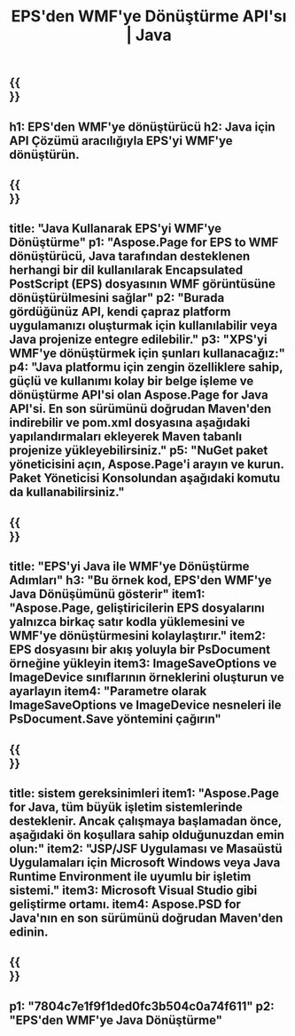 ﻿---
translation: true
template: /_templates/_conversion-child-java.md
title: EPS'den WMF'ye Dönüştürme API'sı | Java
url: /java/conversion/eps-to-wmf/
description: EPS formatı için WMF dosyasına örnek Java dönüştürme kodu. Herhangi bir Web veya Masaüstü Java tabanlı uygulamada EPS'yi WMF'ye dönüştürmek için bu örnek kodu kullanın.
informat: EPS
outformat: WMF
otherformats: XPS PS
---

{{<section banner>}}
---
h1: EPS'den WMF'ye dönüştürücü
h2: Java için API Çözümü aracılığıyla EPS'yi WMF'ye dönüştürün.
---

{{<section overview>}}
---
title: "Java Kullanarak EPS'yi WMF'ye Dönüştürme"
p1: "Aspose.Page for EPS to WMF dönüştürücü, Java tarafından desteklenen herhangi bir dil kullanılarak Encapsulated PostScript (EPS) dosyasının WMF görüntüsüne dönüştürülmesini sağlar"
p2: "Burada gördüğünüz API, kendi çapraz platform uygulamanızı oluşturmak için kullanılabilir veya Java projenize entegre edilebilir."
p3: "XPS'yi WMF'ye dönüştürmek için şunları kullanacağız:"
p4: "Java platformu için zengin özelliklere sahip, güçlü ve kullanımı kolay bir belge işleme ve dönüştürme API'si olan Aspose.Page for Java API'si. En son sürümünü doğrudan Maven'den indirebilir ve pom.xml dosyasına aşağıdaki yapılandırmaları ekleyerek Maven tabanlı projenize yükleyebilirsiniz."
p5: "NuGet paket yöneticisini açın, Aspose.Page'i arayın ve kurun. Paket Yöneticisi Konsolundan aşağıdaki komutu da kullanabilirsiniz."
---

{{<section feature1>}}
---
title: "EPS'yi Java ile WMF'ye Dönüştürme Adımları"
h3: "Bu örnek kod, EPS'den WMF'ye Java Dönüşümünü gösterir"
item1: "Aspose.Page, geliştiricilerin EPS dosyalarını yalnızca birkaç satır kodla yüklemesini ve WMF'ye dönüştürmesini kolaylaştırır."
item2: EPS dosyasını bir akış yoluyla bir PsDocument örneğine yükleyin
item3: ImageSaveOptions ve ImageDevice sınıflarının örneklerini oluşturun ve ayarlayın
item4: "Parametre olarak ImageSaveOptions ve ImageDevice nesneleri ile PsDocument.Save yöntemini çağırın"
---

{{<section feature2>}}
---
title: sistem gereksinimleri
item1: "Aspose.Page for Java, tüm büyük işletim sistemlerinde desteklenir. Ancak çalışmaya başlamadan önce, aşağıdaki ön koşullara sahip olduğunuzdan emin olun:"
item2: "JSP/JSF Uygulaması ve Masaüstü Uygulamaları için Microsoft Windows veya Java Runtime Environment ile uyumlu bir işletim sistemi."
item3: Microsoft Visual Studio gibi geliştirme ortamı.
item4: Aspose.PSD for Java'nın en son sürümünü doğrudan Maven'den edinin.
---

{{<section gist>}}
---
p1: "7804c7e1f9f1ded0fc3b504c0a74f611"
p2: "EPS'den WMF'ye Java Dönüştürme"
---

